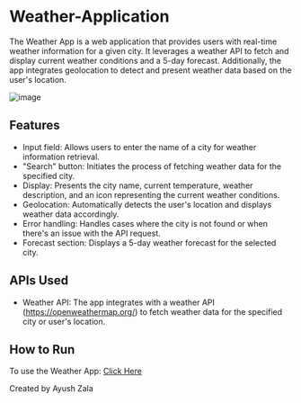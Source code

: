# Weather-Application

The Weather App is a web application that provides users with real-time weather information for a given city. It leverages a weather API to fetch and display current weather conditions and a 5-day forecast. Additionally, the app integrates geolocation to detect and present weather data based on the user's location.

![image](https://github.com/ayush4460/Weather-Application/assets/75963108/bdb018ab-d7fb-4128-9e98-9d120a5305b8)

## Features

- Input field: Allows users to enter the name of a city for weather information retrieval.
- "Search" button: Initiates the process of fetching weather data for the specified city.
- Display: Presents the city name, current temperature, weather description, and an icon representing the current weather conditions.
- Geolocation: Automatically detects the user's location and displays weather data accordingly.
- Error handling: Handles cases where the city is not found or when there's an issue with the API request.
- Forecast section: Displays a 5-day weather forecast for the selected city.

## APIs Used

- Weather API: The app integrates with a weather API (https://openweathermap.org/) to fetch weather data for the specified city or user's location.

## How to Run

To use the Weather App: [Click Here](https://main--elegant-vacherin-3384fa.netlify.app/)



Created by Ayush Zala
